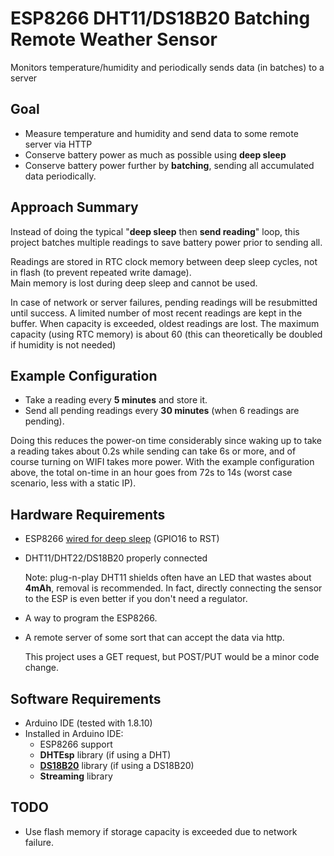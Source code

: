 # ESP8266 DHT11/DS18B20 Batching Remote Weather Sensor

Monitors temperature/humidity and periodically sends data (in batches) to a server

## Goal
* Measure temperature and humidity and send data to some remote server via HTTP
* Conserve battery power as much as possible using **deep sleep**
* Conserve battery power further by **batching**, sending all accumulated data periodically. 

## Approach Summary
Instead of doing the typical "**deep sleep** then **send reading**" loop, this project batches multiple readings
 to save battery power prior to sending all.  
 
 Readings are stored in RTC clock memory between deep sleep cycles,
 not in flash (to prevent repeated write damage).  
 Main memory is lost during deep sleep and cannot be used.
 
 In case of network or server failures, pending readings will be resubmitted until success. A limited number of most recent readings are kept in the buffer. 
 When capacity is exceeded, oldest readings are lost.  The maximum capacity (using RTC memory) is about 60 (this can theoretically be doubled if humidity is not needed)
 
## Example Configuration

* Take a reading every **5 minutes** and store it.
* Send all pending readings every **30 minutes** (when 6 readings are pending).

Doing this reduces the power-on time considerably since waking up to take a reading takes about 0.2s while sending can take 6s or more,
and of course turning on WIFI takes more power.  With the example configuration above, the total on-time in an hour goes from 72s to 14s (worst case scenario, less with a static IP).
 
## Hardware Requirements

* ESP8266 [wired for deep sleep](https://www.instructables.com/id/Enable-DeepSleep-on-an-ESP8266-01/) (GPIO16 to RST)
* DHT11/DHT22/DS18B20 properly connected 

    Note: plug-n-play DHT11 shields often have an LED that wastes about **4mAh**, removal is recommended.
    In fact, directly connecting the sensor to the ESP is even better if you don't need a regulator.
* A way to program the ESP8266.
* A remote server of some sort that can accept the data via http.

    This project uses a GET request, but POST/PUT would be a minor code change.

## Software Requirements

* Arduino IDE (tested with 1.8.10)
* Installed in Arduino IDE:
    * ESP8266 support 
    * **DHTEsp** library (if using a DHT)
    * **[DS18B20](https://github.com/matmunk/DS18B2)** library (if using a DS18B20) 
    * **Streaming** library
    

## TODO

* Use flash memory if storage capacity is exceeded due to network failure.
